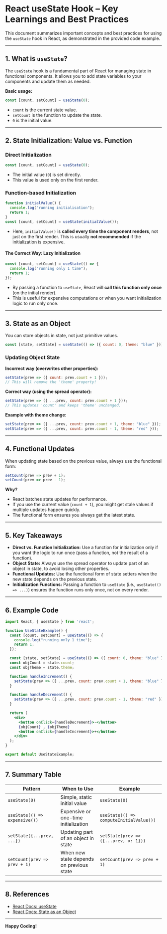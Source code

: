 # React useState Hook – Key Learnings and Best Practices

This document summarizes important concepts and best practices for using the `useState` hook in React, as demonstrated in the provided code example.

---

## 1. What is `useState`?

The `useState` hook is a fundamental part of React for managing state in functional components. It allows you to add state variables to your components and update them as needed.

**Basic usage:**
```jsx
const [count, setCount] = useState(0);
```
- `count` is the current state value.
- `setCount` is the function to update the state.
- `0` is the initial value.

---

## 2. State Initialization: Value vs. Function

### Direct Initialization

```jsx
const [count, setCount] = useState(0);
```
- The initial value (`0`) is set directly.
- This value is used only on the first render.

### Function-based Initialization

```jsx
function initialValue() {
  console.log("running initialisation");
  return 1;
}
const [count, setCount] = useState(initialValue());
```
- Here, `initialValue()` is **called every time the component renders**, not just on the first render. This is usually **not recommended** if the initialization is expensive.

#### The Correct Way: Lazy Initialization

```jsx
const [count, setCount] = useState(() => {
  console.log("running only 1 time");
  return 1;
});
```
- By passing a function to `useState`, React will **call this function only once** (on the initial render).
- This is useful for expensive computations or when you want initialization logic to run only once.

---

## 3. State as an Object

You can store objects in state, not just primitive values.

```jsx
const [state, setState] = useState(() => ({ count: 0, theme: "blue" }));
```

### Updating Object State

**Incorrect way (overwrites other properties):**
```jsx
setState(prev => ({ count: prev.count + 1 }));
// This will remove the 'theme' property!
```

**Correct way (using the spread operator):**
```jsx
setState(prev => ({ ...prev, count: prev.count + 1 }));
// This updates 'count' and keeps 'theme' unchanged.
```

**Example with theme change:**
```jsx
setState(prev => ({ ...prev, count: prev.count + 1, theme: "blue" }));
setState(prev => ({ ...prev, count: prev.count - 1, theme: "red" }));
```

---

## 4. Functional Updates

When updating state based on the previous value, always use the functional form:

```jsx
setCount(prev => prev + 1);
setCount(prev => prev - 1);
```

**Why?**
- React batches state updates for performance.
- If you use the current value (`count + 1`), you might get stale values if multiple updates happen quickly.
- The functional form ensures you always get the latest state.

---

## 5. Key Takeaways

- **Direct vs. Function Initialization:** Use a function for initialization only if you want the logic to run once (pass a function, not the result of a function).
- **Object State:** Always use the spread operator to update part of an object in state, to avoid losing other properties.
- **Functional Updates:** Use the functional form of state setters when the new state depends on the previous state.
- **Initialization Functions:** Passing a function to `useState` (i.e., `useState(() => ...)`) ensures the function runs only once, not on every render.

---

## 6. Example Code

```jsx
import React, { useState } from 'react';

function UseStateExample() {
  const [count, setCount] = useState(() => {
    console.log("running only 1 time");
    return 1;
  });

  const [state, setState] = useState(() => ({ count: 0, theme: "blue" }));
  const objCount = state.count;
  const objTheme = state.theme;

  function handleIncrement() {
    setState(prev => ({ ...prev, count: prev.count + 1, theme: "blue" }));
  }

  function handleDecrement() {
    setState(prev => ({ ...prev, count: prev.count - 1, theme: "red" }));
  }

  return (
    <div>
      <button onClick={handleDecrement}>-</button>
      {objCount} , {objTheme}
      <button onClick={handleIncrement}>+</button>
    </div>
  );
}

export default UseStateExample;
```

---

## 7. Summary Table

| Pattern                        | When to Use                                      | Example                                      |
|---------------------------------|--------------------------------------------------|----------------------------------------------|
| `useState(0)`                  | Simple, static initial value                     | `useState(0)`                                |
| `useState(() => expensive())`   | Expensive or one-time initialization             | `useState(() => computeInitialValue())`      |
| `setState({...prev, ...})`      | Updating part of an object in state              | `setState(prev => ({...prev, x: 1}))`        |
| `setCount(prev => prev + 1)`    | When new state depends on previous state         | `setCount(prev => prev + 1)`                 |

---

## 8. References

- [React Docs: useState](https://react.dev/reference/react/useState)
- [React Docs: State as an Object](https://react.dev/learn/choosing-the-state-structure)

---

**Happy Coding!**